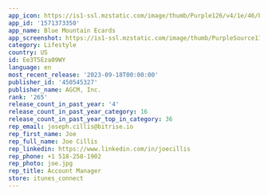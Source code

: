 ```yaml
---
app_icon: https://is1-ssl.mzstatic.com/image/thumb/Purple126/v4/1e/46/b0/1e46b039-ade7-8b74-47db-580994076874/AppIcon-0-1x_U007emarketing-0-7-0-85-220.png/1024x1024bb.png
app_id: '1571373350'
app_name: Blue Mountain Ecards
app_screenshot: https://is1-ssl.mzstatic.com/image/thumb/PurpleSource116/v4/21/e8/bf/21e8bf56-ba1e-8c80-0f24-316a0777ffe9/1bfb8eb5-f207-4404-8060-0fa3885c831d_Simulator_Screen_Shot_-_iPhone_12_Pro_Max_-_2021-12-01_at_11.04.16.png/1284x2778bb.png
category: Lifestyle
country: US
id: Ee3T5Eza09WY
language: en
most_recent_release: '2023-09-18T00:00:00'
publisher_id: '450545327'
publisher_name: AGCM, Inc.
rank: '265'
release_count_in_past_year: '4'
release_count_in_past_year_category: 16
release_count_in_past_year_top_in_category: 36
rep_email: joseph.cillis@bitrise.io
rep_first_name: Joe
rep_full_name: Joe Cillis
rep_linkedin: https://www.linkedin.com/in/joecillis
rep_phone: +1 518-258-1902
rep_photo: joe.jpg
rep_title: Account Manager
store: itunes_connect
---
```

